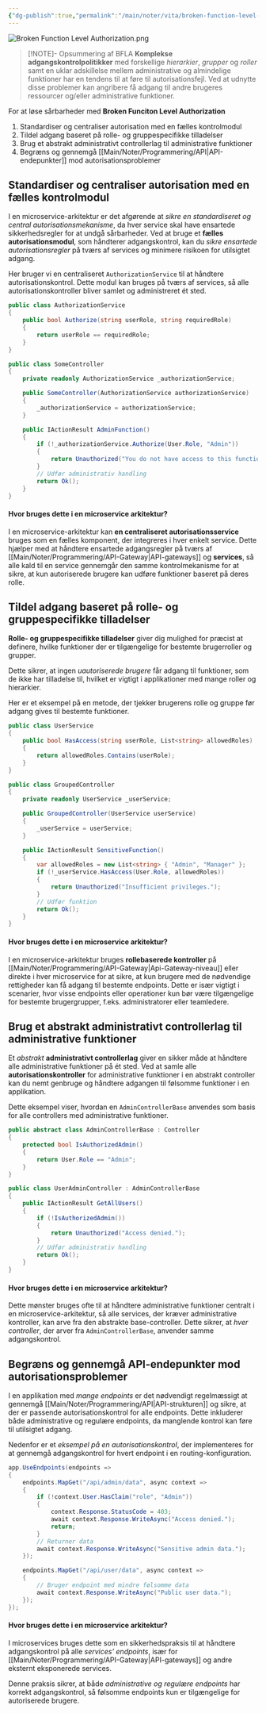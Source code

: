 ```yaml
---
{"dg-publish":true,"permalink":"/main/noter/vita/broken-function-level-authorization/","created":"2024-11-07T09:19:35.648+01:00"}
---
```


![Broken Function Level Authorization.png](/img/user/Resource/98_Images/Broken%20Function%20Level%20Authorization.png)
> [!NOTE]- Opsummering af BFLA
> **Komplekse adgangskontrolpolitikker** med forskellige *hierarkier*, *grupper* og *roller* samt en uklar adskillelse mellem administrative og almindelige funktioner har en tendens til at føre til autorisationsfejl. Ved at udnytte disse problemer kan angribere få adgang til andre brugeres ressourcer og/eller administrative funktioner.

For at løse sårbarheder med **Broken Funciton Level Authorization**
1. Standardiser og centraliser autorisation med en fælles kontrolmodul
2. Tildel adgang baseret på rolle- og gruppespecifikke tilladelser
3. Brug et abstrakt administrativt controllerlag til administrative funktioner
4. Begræns og gennemgå [[Main/Noter/Programmering/API\|API-endepunkter]] mod autorisationsproblemer

## Standardiser og centraliser autorisation med en fælles kontrolmodul
I en microservice-arkitektur er det afgørende at *sikre en standardiseret og central autorisationsmekanisme*, da hver service skal have ensartede sikkerhedsregler for at undgå sårbarheder. Ved at bruge et **fælles autorisationsmodul**, som håndterer adgangskontrol, kan du *sikre ensartede autorisationsregler* på tværs af services og minimere risikoen for utilsigtet adgang.

Her bruger vi en centraliseret `AuthorizationService` til at håndtere autorisationskontrol. Dette modul kan bruges på tværs af services, så alle autorisationskontroller bliver samlet og administreret ét sted.

```csharp
public class AuthorizationService
{
    public bool Authorize(string userRole, string requiredRole)
    {
        return userRole == requiredRole;
    }
}

public class SomeController
{
    private readonly AuthorizationService _authorizationService;

    public SomeController(AuthorizationService authorizationService)
    {
        _authorizationService = authorizationService;
    }

    public IActionResult AdminFunction()
    {
        if (!_authorizationService.Authorize(User.Role, "Admin"))
        {
            return Unauthorized("You do not have access to this function.");
        }
        // Udfør administrativ handling
        return Ok();
    }
}
```

#### Hvor bruges dette i en microservice arkitektur?
I en microservice-arkitektur kan **en centraliseret autorisationsservice** bruges som en fælles komponent, der integreres i hver enkelt service. Dette hjælper med at håndtere ensartede adgangsregler på tværs af [[Main/Noter/Programmering/API-Gateway\|API-gateways]] og **services**, så alle kald til en service gennemgår den samme kontrolmekanisme for at sikre, at kun autoriserede brugere kan udføre funktioner baseret på deres rolle.

## Tildel adgang baseret på rolle- og gruppespecifikke tilladelser
**Rolle- og gruppespecifikke tilladelser** giver dig mulighed for præcist at definere, hvilke funktioner der er tilgængelige for bestemte brugerroller og grupper. 

Dette sikrer, at ingen *uautoriserede brugere* får adgang til funktioner, som de ikke har tilladelse til, hvilket er vigtigt i applikationer med mange roller og hierarkier.

Her er et eksempel på en metode, der tjekker brugerens rolle og gruppe før adgang gives til bestemte funktioner.
```csharp
public class UserService
{
    public bool HasAccess(string userRole, List<string> allowedRoles)
    {
        return allowedRoles.Contains(userRole);
    }
}

public class GroupedController
{
    private readonly UserService _userService;

    public GroupedController(UserService userService)
    {
        _userService = userService;
    }

    public IActionResult SensitiveFunction()
    {
        var allowedRoles = new List<string> { "Admin", "Manager" };
        if (!_userService.HasAccess(User.Role, allowedRoles))
        {
            return Unauthorized("Insufficient privileges.");
        }
        // Udfør funktion
        return Ok();
    }
}
```

#### Hvor bruges dette i en microservice arkitektur?
I en microservice-arkitektur bruges **rollebaserede kontroller** på [[Main/Noter/Programmering/API-Gateway\|Api-Gateway-niveau]] eller direkte i hver microservice for at sikre, at kun brugere med de nødvendige rettigheder kan få adgang til bestemte endpoints. 
Dette er især vigtigt i scenarier, hvor visse endpoints eller operationer kun bør være tilgængelige for bestemte brugergrupper, f.eks. administratorer eller teamledere.

## Brug et abstrakt administrativt controllerlag til administrative funktioner

Et *abstrakt* **administrativt controllerlag** giver en sikker måde at håndtere alle administrative funktioner på ét sted. Ved at samle alle **autorisationskontroller** for administrative funktioner i en abstrakt controller kan du nemt genbruge og håndtere adgangen til følsomme funktioner i en applikation.

Dette eksempel viser, hvordan en `AdminControllerBase` anvendes som basis for alle controllers med administrative funktioner.
```csharp
public abstract class AdminControllerBase : Controller
{
    protected bool IsAuthorizedAdmin()
    {
        return User.Role == "Admin";
    }
}

public class UserAdminController : AdminControllerBase
{
    public IActionResult GetAllUsers()
    {
        if (!IsAuthorizedAdmin())
        {
            return Unauthorized("Access denied.");
        }
        // Udfør administrativ handling
        return Ok();
    }
}
```

#### Hvor bruges dette i en microservice arkitektur?
Dette mønster bruges ofte til at håndtere administrative funktioner centralt i en microservice-arkitektur, så alle services, der kræver administrative kontroller, kan arve fra den abstrakte base-controller. 
Dette sikrer, at *hver controller*, der arver fra `AdminControllerBase`, anvender samme adgangskontrol.

## Begræns og gennemgå API-endepunkter mod autorisationsproblemer
I en applikation med *mange endpoints* er det nødvendigt regelmæssigt at gennemgå [[Main/Noter/Programmering/API\|API-strukturen]] og sikre, at der er passende autorisationskontrol for alle endpoints. Dette inkluderer både administrative og regulære endpoints, da manglende kontrol kan føre til utilsigtet adgang.

Nedenfor er et *eksempel på en autorisationskontrol*, der implementeres for at gennemgå adgangskontrol for hvert endpoint i en routing-konfiguration.

```csharp
app.UseEndpoints(endpoints =>
{
    endpoints.MapGet("/api/admin/data", async context =>
    {
        if (!context.User.HasClaim("role", "Admin"))
        {
            context.Response.StatusCode = 403;
            await context.Response.WriteAsync("Access denied.");
            return;
        }
        // Returner data
        await context.Response.WriteAsync("Sensitive admin data.");
    });

    endpoints.MapGet("/api/user/data", async context =>
    {
        // Bruger endpoint med mindre følsomme data
        await context.Response.WriteAsync("Public user data.");
    });
});
```

#### Hvor bruges dette i en microservice arkitektur?
I microservices bruges dette som en sikkerhedspraksis til at håndtere adgangskontrol på alle *services’ endpoints*, især for [[Main/Noter/Programmering/API-Gateway\|API-gateways]] og andre eksternt eksponerede services.

Denne praksis sikrer, at både *administrative og regulære endpoints* har korrekt adgangskontrol, så følsomme endpoints kun er tilgængelige for autoriserede brugere.
